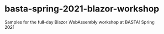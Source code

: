 # basta-spring-2021-blazor-workshop
Samples for the full-day Blazor WebAssembly workshop at BASTA! Spring 2021
